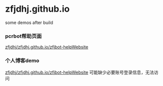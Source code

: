 # zfjdhj.github.io
some demos after build
### pcrbot帮助页面
[zfjdhj/zfjdhj.github.io/zfjbot-helpWebsite](http://zfjdhj.github.io/zfjbot-helpWebsite)
### 个人博客demo
[zfjdhj/zfjdhj.github.io/zfjbot-helpWebsite](http://zfjdhj.github.io/blog-vue)
可能缺少必要账号登录信息，无法访问
